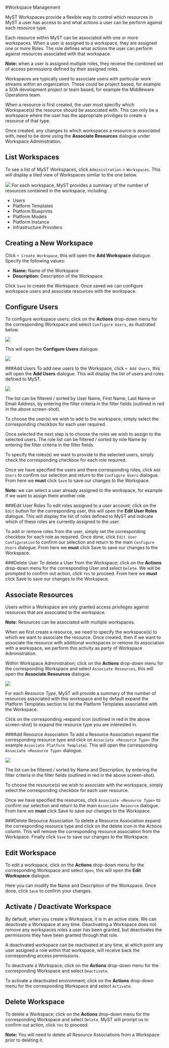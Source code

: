 #Workspace Management

MyST Workspaces provide a flexible way to control which resources in MyST a user has access to and what actions a user can be perform against each resource type.

Each resource within MyST can be associated with one or more workspaces. When a user is assigned to a workspace, they are assigned one or more Roles. The role defines what actions the user can perform against resources associated with that workspace.

**Note:** when a user is assigned multiple roles, they receive the combined set of access permissions defined by their assigned roles. 

Workspaces are typically used to associate users with particular work streams within an organization. These could be project based, for example a SOA development project or team based, for example the Middleware Operations team. 

When a resource is first created, the user must specifiy which Workspace(s) the resource should be associated with. This can only be a workspace where the user has the appropriate priviliges to create a resource of that type.

Once created, any changes to which workspaces a resource is associated with, need to be done using the **Associate Resources** dialogue under Workspace Administration.

## List Workspaces
To see a list of MyST Workspaces, click  `Administration` > `Workspaces`. This will display a tiled view of Workspaces similar to the one below.

![](img/WorkspaceList.PNG)
For each workspace, MyST provides a summary of the number of resources contained in the workspace, including:
* Users
* Platform Templates
* Platform Blueprints
* Platform Models
* Platform Instance
* Infrastructure Providers

## Creating a New Workspace
Click `+ Create Workspace`, this will open the **Add Workspace** dialogue. Specify the following values:

* **Name:** Name of the Workspace
* **Description:** Description of the Workspace

Click `Save` to create the Workspace. Once saved we can configure workspace users and associate resources with the workspace.

## Configure Users
To configure workspace users; click on the  **Actions** drop-down menu for the corresponding Workspace and select `Configure Users`, as illustrated below. 

![](img/WorkspaceAction.PNG)

This will open the **Configure Users** dialogue.

![](img/WorkspaceConfigureUsers.PNG)

###Add Users
To add new users to the Workspace, click `+ Add Users`, this will open the **Add Users** dialogue. This will display the list of users and roles defined to MyST.

![](img/WorkspaceAddUsers.PNG)

The list can be filtered / sorted by User Name, First Name, Last Name or Email Address, by entering the filter criteria in the filter fields (outlined in red in the above screen-shot).

To choose the user(s) we wish to add to the workspace, simply select the corresponding checkbox for each user required.

Once selected the next step is to choose the roles we wish to assign to the selected users. The role list can be filtered / sorted by role Name by entering the filter criteria in the filter fields.

To specify the roles(s) we want to provide to the selected users, simply check the corresponding checkbox for each role required.

Once we have specified the users and there corresponding roles, click `Add Users` to confirm our selection and return to the `Configure Users` dialogue. From here we **must** click `Save` to save our changes to the Workspace.

**Note:** we can select a user already assigned to the workspace, for example if we want to assign them another role.

###Edit User Roles
To edit roles assigned to a user account; click on the `Edit` button for the corresponding user, this will open the **Edit User Roles** dialogue. This will display the list of roles defined to MyST and indicate which of these roles are currently assigned to the user.

To add or remove roles from the user, simply set the corresponding checkbox for each role as required. Once done, click `Edit User Configuration` to confirm our selection and return to the main `Configure Users` dialogue. From here we **must** click Save to save our changes to the Workspace.

###Delete User
To delete a User from the Workspace; click on the  **Actions** drop-down menu for the corresponding User and select `Delete`. We will be prompted to confirm out action, click `Yes` to proceed. From here we **must** click Save to save our changes to the Workspace.

## Associate Resources
Users within a Workspace are only granted access privileges against resources that are associated to the workspace. 

**Note:** Resources can be associated with multiple workspaces.

When we first create a resource, we need to specify the workspace(s) to which we want to associate the resource. Once created, then if we want to associate the resource with additional workspaces or remove its association with a workspace, we perform this activity as party of Workspace Administration.

Within Workspace Administration; click on the  **Actions** drop-down menu for the corresponding Workspace and select `Associate Resources`, this will open the **Associate Resources** dialogue.

![](img/WorkspaceAssociateResource.PNG)

For each *Resource Type*, MyST will provide a summary of the number of resources associated with this workspace and by default expand the Platform Templates section to list the Platform Templates associated with the Workspace.

Click on the corresponding `>`expand icon (outlined in red in the above screen-shot) to expand the resource type you are interested in.

###Add Resource Association
To add a Resource Association expand the corresponding resource type and click on `Associate <Resource Type>` (for example `Associate Platform Template`). This will open the corresponding `Associate <Resource Type>` dialogue.

![](img/WorkspaceAssociateResourceType.PNG)

The list can be filtered / sorted by Name and Description, by entering the filter criteria in the filter fields (outlined in red in the above screen-shot).

To choose the resource(s) we wish to associate with the workspace, simply select the corresponding checkbox for each user resource.

Once we have specified the resources, click `Associate <Resource Type>` to confirm our selection and return to the main `Associate Resource` dialogue. From here we **must** click Save to save our changes to the Workspace.

###Delete Resource Association
To delete a Resource Association expand the corresponding resource type and click on the delete icon in the *Actions* column. This will remove the corresponding resource association from the Workspace. Finally click `Save` to save our changes to the Workspace.

## Edit Workspace
To edit a workspace, click on the **Actions** drop-down menu for the corresponding Workspace and select `Open`, this will open the **Edit Workspace** dialogue.

Here you can modify the Name and Description of the Workspace. Once done, click `Save` to confirm your changes.

## Activate / Deactivate Workspace
By default, when you create a Workspace, it is in an active state. We can deactivate a Workspace at any time. Deactivating a Workspace does not remove any workspaces roles a user has been granted, but deactivates the permissions they have been granted through that role.

A deactivated workspace can be reactivated at any time, at which point any user assigned a role within that workspace, will receive back the corresponding access permissions.

To deactivate a Workspace; click on the  **Actions** drop-down menu for the corresponding Workspace and select `Deactivate`.

To activate a deactivated environment; click on the **Actions** drop-down menu for the corresponding Workspace and select `Activate`.

## Delete Workspace
To delete a Workspace; click on the **Actions** drop-down menu for the corresponding Workspace and select `Delete`. MyST will prompt us to confirm out action, click `Yes` to proceed.

**Note:** You will need to delete all Resource Associations from a Workspace prior to deleting it.
